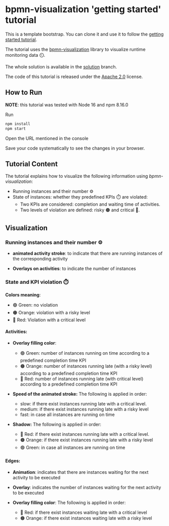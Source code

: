 # bpmn-visualization 'getting started' tutorial

This is a template bootstrap. You can clone it and use it to follow the [getting started tutorial](https://medium.com/@process-analytics/getting-started-with-bpmn-visualization-a54fbafae2df).

The tutorial uses the [bpmn-visualization](https://github.com/process-analytics/bpmn-visualization-js) library to visualize runtime monitoring data ⏲️.

The whole solution is available in the [solution](https://github.com/process-analytics/bpmn-visualization-tutorial-getting-started/tree/solution) branch.

The code of this tutorial is released under the [Apache 2.0](LICENSE) license.


## How to Run

**NOTE**: this tutorial was tested with Node 16 and npm 8.16.0

Run
```bash
npm install
npm start
```

Open the URL mentioned in the console

Save your code systematically to see the changes in your browser.

## Tutorial Content
The tutorial explains how to visualize the following information using *bpmn-visualization*:
- Running instances and their number ⚙️
- State of instances: whether they predefined KPIs ⏱️ are violated:
    - Two KPIs are considered: completion and waiting time of activities.
    - Two levels of violation are defined: risky 🟠 and critical 🔴.

## Visualization

### Running instances and their number ⚙️
- **animated activity stroke**: to indicate that there are running instances of the corresponding activity


- **Overlays on activities**: to indicate the number of instances

### State and KPI violation ⏱️
**Colors meaning**:
- 🟢 Green: no violation
- 🟠 Orange: violation with a risky level
- 🔴 Red: Violation with a critical level

#### Activities:
- **Overlay filling color**: 
    - 🟢 Green: number of instances running on time according to a predefined completion time KPI
    - 🟠 Orange: number of instances running late (with a risky level) according to a predefined completion time KPI
    - 🔴 Red: number of instances running late (with critical level) according to a predefined completion time KPI

- **Speed of the animated stroke:**  The following is applied in order:
    - slow: if there exist instances running late with a critical level.
    - medium: if there exist instances running late with a risky level
    - fast: in case all instances are running on time

- **Shadow:** The following is applied in order:
    - 🔴 Red: if there exist instances running late with a critical level.
    - 🟠 Orange: if there exist instances running late with a risky level
    - 🟢 Green: in case all instances are running on time

#### Edges:
- **Animation**: indicates that there are instances waiting for the next activity to be executed

- **Overlay**: indicates the number of instances waiting for the next activity to be executed

- **Overlay filling color**: The following is applied in order:
    - 🔴 Red: if there exist instances waiting late with a critical level
    - 🟠 Orange: if there exist instances waiting late with a risky level


